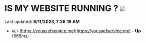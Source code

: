 # IS MY WEBSITE RUNNING ? [![](https://img.shields.io/static/v1?label=Sponsor&message=%E2%9D%A4&logo=GitHub&color=%23fe8e86)](https://github.com/sponsors/<username>)

Last updated: **8/11/2023, 7:36:19 AM**

- `GET` [https://youssefservice.me](https://youssefservice.me) - **Up** (866ms)
